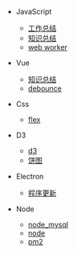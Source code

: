 * JavaScript

  - [工作总结](javascript/工作总结.md)
  - [知识总结](javascript/知识总结.md)
  - [web worker](javascript/web_worker.md)

* Vue

  - [知识总结](vue/vue.md)
  - [debounce](vue/debounce.md)

* Css

  - [flex](CSS/flex.md)

* D3

  - [d3](D3/d3.md)
  - [饼图](D3/饼图.md)

* Electron

  - [程序更新](Electron/程序更新.md)

* Node

  - [node_mysql](node/node_mysql.md)
  - [node](node/nodejs.md)
  - [pm2](node/pm2.md)
